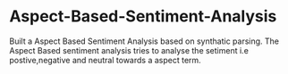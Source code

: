 # Aspect-Based-Sentiment-Analysis
Built a Aspect Based Sentiment Analysis based on synthatic parsing. The Aspect Based sentiment analysis tries to analyse the setiment i.e postive,negative and neutral towards a aspect term. 


